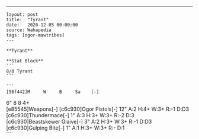 ---
    layout: post
    title:  "Tyrant"
    date:   2020-12-05 00:00:00
    source: Wahapedia
    tags: [ogor-mawtribes]
    ---
    
    **Tyrant**
    
    **Stat Block**
    ```
    8/8 Tyrant
    ```
    
    ```
    [56f442]M     W     B     Sa    [-]
6"    8     8     4+    
[e85545]Weapons[-]
[c6c930]Ogor Pistols[-]
12"    A:2    H:4+   W:3+   R:-1   D:D3  
[c6c930]Thundermace[-]
1"     A:3    H:3+   W:3+   R:-2   D:3   
[c6c930]Beastskewer Glaive[-]
3"     A:2    H:3+   W:3+   R:-1   D:D3  
[c6c930]Gulping Bite[-]
1"     A:1    H:3+   W:3+   R:-    D:1   
    ```
    
    
    